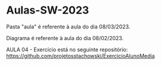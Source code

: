 # Aulas-SW-2023

Pasta "aula" é referente à aula do dia 08/03/2023.

Diagrama é referente à aula do dia 08/02/2023.

AULA 04 - Exercício está no seguinte repositório:
https://github.com/projetosstachowski/ExercicioAlunoMedia
